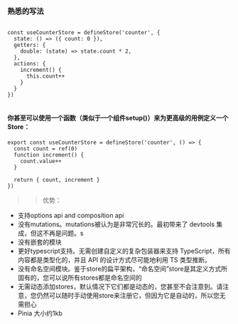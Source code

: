 ### 熟悉的写法

```

const useCounterStore = defineStore('counter', {
  state: () => ({ count: 0 }),
  getters: {
    double: (state) => state.count * 2,
  },
  actions: {
    increment() {
      this.count++
    }
  }
})


```



#### 你甚至可以使用一个函数（类似于一个组件setup()）来为更高级的用例定义一个 Store：

```
export const useCounterStore = defineStore('counter', () => {
  const count = ref(0)
  function increment() {
    count.value++
  }

  return { count, increment }
})

```

>> 优势：

+ 支持options api and composition api
+ 没有mutations。mutations被认为是非常冗长的。最初带来了 devtools 集成，但这不再是问题。s
+ 没有嵌套的模块
+ 更好typescript支持。无需创建自定义的复杂包装器来支持 TypeScript，所有内容都是类型化的，并且 API 的设计方式尽可能地利用 TS 类型推断。
+ 没有命名空间模块。鉴于store的扁平架构，“命名空间”store是其定义方式所固有的，您可以说所有stores都是命名空间的
+ 无需动态添加stores，默认情况下它们都是动态的，您甚至不会注意到。请注意，您仍然可以随时手动使用store来注册它，但因为它是自动的，所以您无需担心
+ Pinia 大小约1kb
